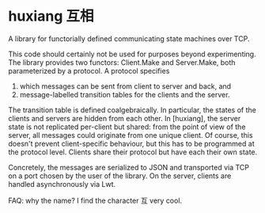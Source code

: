 # huxiang 互相
A library for functorially defined communicating state machines over TCP.

This code should certainly not be used for purposes beyond experimenting.
The library provides two functors: Client.Make and Server.Make, both parameterized
by a protocol. A protocol specifies
1) which messages can be sent from client to server and back, and
2) message-labelled transition tables for the clients and the server.

The transition table is defined coalgebraically. In particular, the states of the
clients and servers are hidden from each other. In [huxiang], the server state is
not replicated per-client but shared: from the point of view of the server, all
messages could originate from one unique client. Of course, this doesn't prevent
client-specific behaviour, but this has to be programmed at the protocol level.
Clients share their protocol but have each their own state.

Concretely, the messages are serialized to JSON and transported via TCP on a
port chosen by the user of the library. On the server, clients are handled
asynchronously via Lwt.

FAQ: why the name? I find the character 互 very cool.